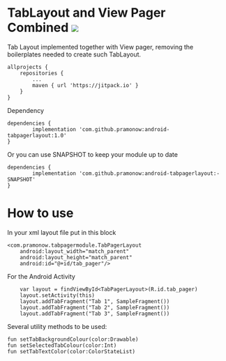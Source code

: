 # TabLayout and View Pager Combined [![](https://jitpack.io/v/pramonow/android-tabpagerlayout.svg)](https://jitpack.io/#pramonow/android-tabpagerlayout)

Tab Layout implemented together with View pager, removing the boilerplates needed to create such TabLayout.


	allprojects {
		repositories {
			...
			maven { url 'https://jitpack.io' }
		}
	}
	
Dependency

	dependencies {
	        implementation 'com.github.pramonow:android-tabpagerlayout:1.0'
	}
  
Or you can use SNAPSHOT to keep your module up to date

	dependencies {
	        implementation 'com.github.pramonow:android-tabpagerlayout:-SNAPSHOT'
	}
  

# How to use

In your xml layout file put in this block

    <com.pramonow.tabpagermodule.TabPagerLayout
        android:layout_width="match_parent"
        android:layout_height="match_parent"
        android:id="@+id/tab_pager"/>

For the Android Activity

        var layout = findViewById<TabPagerLayout>(R.id.tab_pager)
        layout.setActivity(this)
        layout.addTabFragment("Tab 1", SampleFragment())
        layout.addTabFragment("Tab 2", SampleFragment())
        layout.addTabFragment("Tab 3", SampleFragment())

Several utility methods to be used:

    fun setTabBackgroundColour(color:Drawable)
    fun setSelectedTabColour(color:Int)
    fun setTabTextColor(color:ColorStateList)
